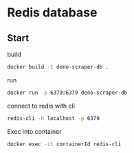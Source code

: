 # Redis database

## Start

build

```bash
docker build -t deno-scraper-db .
```

run

```bash
docker run -p 6379:6379 deno-scraper-db
```

connect to redis with cli

```bash
redis-cli -h localhost -p 6379
```

Exec into container

```bash
docker exec -it containerId redis-cli
```

